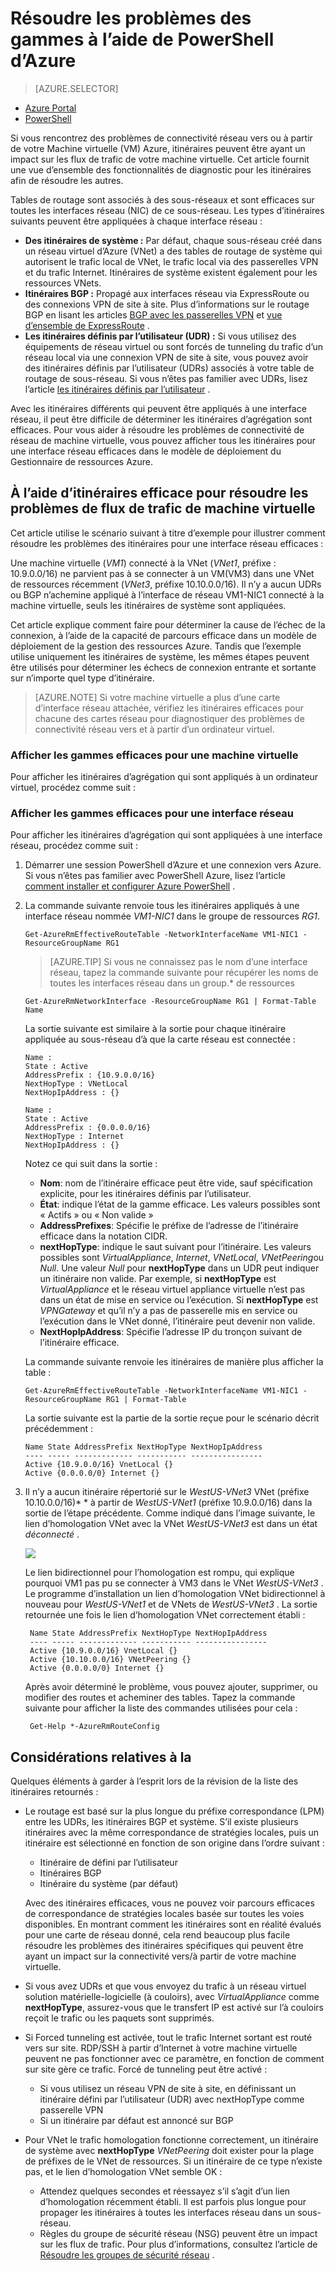 <properties 
   pageTitle="Résoudre les problèmes d’itinéraires - PowerShell | Microsoft Azure"
   description="Découvrez comment résoudre les problèmes des itinéraires dans le modèle de déploiement d’Azure le Gestionnaire de ressources à l’aide de PowerShell d’Azure."
   services="virtual-network"
   documentationCenter="na"
   authors="AnithaAdusumilli"
   manager="narayan"
   editor=""
   tags="azure-resource-manager"
/>
<tags 
   ms.service="virtual-network"
   ms.devlang="na"
   ms.topic="article"
   ms.tgt_pltfrm="na"
   ms.workload="infrastructure-services"
   ms.date="09/23/2016"
   ms.author="anithaa" />

# <a name="troubleshoot-routes-using-azure-powershell"></a>Résoudre les problèmes des gammes à l’aide de PowerShell d’Azure

> [AZURE.SELECTOR]
- [Azure Portal](virtual-network-routes-troubleshoot-portal.md)
- [PowerShell](virtual-network-routes-troubleshoot-powershell.md)

Si vous rencontrez des problèmes de connectivité réseau vers ou à partir de votre Machine virtuelle (VM) Azure, itinéraires peuvent être ayant un impact sur les flux de trafic de votre machine virtuelle. Cet article fournit une vue d’ensemble des fonctionnalités de diagnostic pour les itinéraires afin de résoudre les autres.

Tables de routage sont associés à des sous-réseaux et sont efficaces sur toutes les interfaces réseau (NIC) de ce sous-réseau. Les types d’itinéraires suivants peuvent être appliquées à chaque interface réseau :

- **Des itinéraires de système :** Par défaut, chaque sous-réseau créé dans un réseau virtuel d’Azure (VNet) a des tables de routage de système qui autorisent le trafic local de VNet, le trafic local via des passerelles VPN et du trafic Internet. Itinéraires de système existent également pour les ressources VNets.
- **Itinéraires BGP :** Propagé aux interfaces réseau via ExpressRoute ou des connexions VPN de site à site. Plus d’informations sur le routage BGP en lisant les articles [BGP avec les passerelles VPN](../vpn-gateway/vpn-gateway-bgp-overview.md) et [vue d’ensemble de ExpressRoute](../expressroute/expressroute-introduction.md) .
- **Les itinéraires définis par l’utilisateur (UDR) :** Si vous utilisez des équipements de réseau virtuel ou sont forcés de tunneling du trafic d’un réseau local via une connexion VPN de site à site, vous pouvez avoir des itinéraires définis par l’utilisateur (UDRs) associés à votre table de routage de sous-réseau. Si vous n’êtes pas familier avec UDRs, lisez l’article [les itinéraires définis par l’utilisateur](virtual-networks-udr-overview.md#user-defined-routes) .

Avec les itinéraires différents qui peuvent être appliqués à une interface réseau, il peut être difficile de déterminer les itinéraires d’agrégation sont efficaces. Pour vous aider à résoudre les problèmes de connectivité de réseau de machine virtuelle, vous pouvez afficher tous les itinéraires pour une interface réseau efficaces dans le modèle de déploiement du Gestionnaire de ressources Azure.

## <a name="using-effective-routes-to-troubleshoot-vm-traffic-flow"></a>À l’aide d’itinéraires efficace pour résoudre les problèmes de flux de trafic de machine virtuelle

Cet article utilise le scénario suivant à titre d’exemple pour illustrer comment résoudre les problèmes des itinéraires pour une interface réseau efficaces :

Une machine virtuelle (*VM1*) connecté à la VNet (*VNet1*, préfixe : 10.9.0.0/16) ne parvient pas à se connecter à un VM(VM3) dans une VNet de ressources récemment (*VNet3*, préfixe 10.10.0.0/16). Il n’y a aucun UDRs ou BGP n’achemine appliqué à l’interface de réseau VM1-NIC1 connecté à la machine virtuelle, seuls les itinéraires de système sont appliquées.

Cet article explique comment faire pour déterminer la cause de l’échec de la connexion, à l’aide de la capacité de parcours efficace dans un modèle de déploiement de la gestion des ressources Azure.
Tandis que l’exemple utilise uniquement les itinéraires de système, les mêmes étapes peuvent être utilisés pour déterminer les échecs de connexion entrante et sortante sur n’importe quel type d’itinéraire.

>[AZURE.NOTE] Si votre machine virtuelle a plus d’une carte d’interface réseau attachée, vérifiez les itinéraires efficaces pour chacune des cartes réseau pour diagnostiquer des problèmes de connectivité réseau vers et à partir d’un ordinateur virtuel.

### <a name="view-effective-routes-for-a-virtual-machine"></a>Afficher les gammes efficaces pour une machine virtuelle

Pour afficher les itinéraires d’agrégation qui sont appliqués à un ordinateur virtuel, procédez comme suit :

### <a name="view-effective-routes-for-a-network-interface"></a>Afficher les gammes efficaces pour une interface réseau

Pour afficher les itinéraires d’agrégation qui sont appliquées à une interface réseau, procédez comme suit :

1.  Démarrer une session PowerShell d’Azure et une connexion vers Azure. Si vous n’êtes pas familier avec PowerShell Azure, lisez l’article [comment installer et configurer Azure PowerShell](../powershell-install-configure.md) .

2.  La commande suivante renvoie tous les itinéraires appliqués à une interface réseau nommée *VM1-NIC1* dans le groupe de ressources *RG1*.

        Get-AzureRmEffectiveRouteTable -NetworkInterfaceName VM1-NIC1 -ResourceGroupName RG1

    >[AZURE.TIP] Si vous ne connaissez pas le nom d’une interface réseau, tapez la commande suivante pour récupérer les noms de toutes les interfaces réseau dans un group.* de ressources

        Get-AzureRmNetworkInterface -ResourceGroupName RG1 | Format-Table Name

    La sortie suivante est similaire à la sortie pour chaque itinéraire appliquée au sous-réseau d’à que la carte réseau est connectée :

        Name :
        State : Active
        AddressPrefix : {10.9.0.0/16}
        NextHopType : VNetLocal
        NextHopIpAddress : {}

        Name :
        State : Active
        AddressPrefix : {0.0.0.0/16}
        NextHopType : Internet
        NextHopIpAddress : {}

    Notez ce qui suit dans la sortie :
    - **Nom**: nom de l’itinéraire efficace peut être vide, sauf spécification explicite, pour les itinéraires définis par l’utilisateur. 
    - **État**: indique l’état de la gamme efficace. Les valeurs possibles sont « Actifs » ou « Non valide »
    - **AddressPrefixes**: Spécifie le préfixe de l’adresse de l’itinéraire efficace dans la notation CIDR. 
    - **nextHopType**: indique le saut suivant pour l’itinéraire. Les valeurs possibles sont *VirtualAppliance*, *Internet*, *VNetLocal*, *VNetPeering*ou *Null*. Une valeur *Null* pour **nextHopType** dans un UDR peut indiquer un itinéraire non valide. Par exemple, si **nextHopType** est *VirtualAppliance* et le réseau virtuel appliance virtuelle n’est pas dans un état de mise en service ou l’exécution. Si **nextHopType** est *VPNGateway* et qu’il n’y a pas de passerelle mis en service ou l’exécution dans le VNet donné, l’itinéraire peut devenir non valide.
    - **NextHopIpAddress**: Spécifie l’adresse IP du tronçon suivant de l’itinéraire efficace.
    
    La commande suivante renvoie les itinéraires de manière plus afficher la table :

        Get-AzureRmEffectiveRouteTable -NetworkInterfaceName VM1-NIC1 -ResourceGroupName RG1 | Format-Table

    La sortie suivante est la partie de la sortie reçue pour le scénario décrit précédemment :

        Name State AddressPrefix NextHopType NextHopIpAddress
        ---- ----- ------------- ----------- ----------------
        Active {10.9.0.0/16} VnetLocal {}
        Active {0.0.0.0/0} Internet {}
    

3. Il n’y a aucun itinéraire répertorié sur le *WestUS-VNet3* VNet (préfixe 10.10.0.0/16)* * à partir de *WestUS-VNet1* (préfixe 10.9.0.0/16) dans la sortie de l’étape précédente. Comme indiqué dans l’image suivante, le lien d’homologation VNet avec la VNet *WestUS-VNet3* est dans un état *déconnecté* .
    
    ![](./media/virtual-network-routes-troubleshoot-portal/image4.png)

    Le lien bidirectionnel pour l’homologation est rompu, qui explique pourquoi VM1 pas pu se connecter à VM3 dans le VNet *WestUS-VNet3* . Le programme d’installation un lien d’homologation VNet bidirectionnel à nouveau pour *WestUS-VNet1* et de VNets de *WestUS-VNet3* . La sortie retournée une fois le lien d’homologation VNet correctement établi :

        Name State AddressPrefix NextHopType NextHopIpAddress
        ---- ----- ------------- ----------- ----------------
        Active {10.9.0.0/16} VnetLocal {}
        Active {10.10.0.0/16} VNetPeering {}
        Active {0.0.0.0/0} Internet {}
        
    Après avoir déterminé le problème, vous pouvez ajouter, supprimer, ou modifier des routes et acheminer des tables. Tapez la commande suivante pour afficher la liste des commandes utilisées pour cela :

        Get-Help *-AzureRmRouteConfig

## <a name="considerations"></a>Considérations relatives à la

Quelques éléments à garder à l’esprit lors de la révision de la liste des itinéraires retournés :

- Le routage est basé sur la plus longue du préfixe correspondance (LPM) entre les UDRs, les itinéraires BGP et système. S’il existe plusieurs itinéraires avec la même correspondance de stratégies locales, puis un itinéraire est sélectionné en fonction de son origine dans l’ordre suivant :
    - Itinéraire de défini par l’utilisateur
    - Itinéraires BGP
    - Itinéraire du système (par défaut)

    Avec des itinéraires efficaces, vous ne pouvez voir parcours efficaces de correspondance de stratégies locales basée sur toutes les voies disponibles. En montrant comment les itinéraires sont en réalité évalués pour une carte de réseau donné, cela rend beaucoup plus facile résoudre les problèmes des itinéraires spécifiques qui peuvent être ayant un impact sur la connectivité vers/à partir de votre machine virtuelle.

- Si vous avez UDRs et que vous envoyez du trafic à un réseau virtuel solution matérielle-logicielle (à couloirs), avec *VirtualAppliance* comme **nextHopType**, assurez-vous que le transfert IP est activé sur l’à couloirs reçoit le trafic ou les paquets sont supprimés. 
- Si Forced tunneling est activée, tout le trafic Internet sortant est routé vers sur site. RDP/SSH à partir d’Internet à votre machine virtuelle peuvent ne pas fonctionner avec ce paramètre, en fonction de comment sur site gère ce trafic. 
  Forcé de tunneling peut être activé :
    - Si vous utilisez un réseau VPN de site à site, en définissant un itinéraire défini par l’utilisateur (UDR) avec nextHopType comme passerelle VPN
    - Si un itinéraire par défaut est annoncé sur BGP
- Pour VNet le trafic homologation fonctionne correctement, un itinéraire de système avec **nextHopType** *VNetPeering* doit exister pour la plage de préfixes de le VNet de ressources. Si un itinéraire de ce type n’existe pas, et le lien d’homologation VNet semble OK :
    - Attendez quelques secondes et réessayez s’il s’agit d’un lien d’homologation récemment établi. Il est parfois plus longue pour propager les itinéraires à toutes les interfaces réseau dans un sous-réseau.
    - Règles du groupe de sécurité réseau (NSG) peuvent être un impact sur les flux de trafic. Pour plus d’informations, consultez l’article de [Résoudre les groupes de sécurité réseau](virtual-network-nsg-troubleshoot-powershell.md) .
